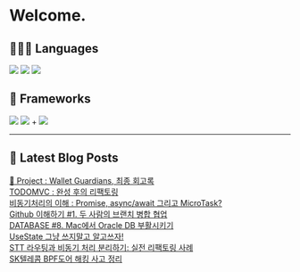 # Welcome.

## 🧑🏻‍💻 Languages

<p>
    <img src="https://img.shields.io/badge/TypeScript-3178C6?style=flat-square&logo=TypeScript&logoColor=white"/> 
  <img src="https://img.shields.io/badge/JavaScript-F7DF1E?style=flat-square&logo=JavaScript&logoColor=white"/> 
  <img src="https://img.shields.io/badge/Java-5382A1?style=flat-square&logo=openjdk&logoColor=white"/>
</p>

## 📘 Frameworks 

<p>
  <img src="https://img.shields.io/badge/React-61DAFB?style=flat-square&logo=React&logoColor=black"/>
  <img src="https://img.shields.io/badge/Vue.js-4FC08D?style=flat-square&logo=Vue.js&logoColor=white"/>
+ <img src="https://img.shields.io/badge/Next.js-000000?style=flat-square&logo=Next.js&logoColor=white"/>
</p>




---


## 📕 Latest Blog Posts

<a href="https://wonbin109.tistory.com/111">📌 Project : Wallet Guardians, 최종 회고록</a></br><a href=https://wonbin109.tistory.com/168>TODOMVC : 완성 후의 리팩토링</a></br><a href=https://wonbin109.tistory.com/167>비동기처리의 이해 : Promise, async/await 그리고 MicroTask?</a></br><a href=https://wonbin109.tistory.com/166>Github 이해하기 #1.   두 사람의 브랜치 병합 협업</a></br><a href=https://wonbin109.tistory.com/165>DATABASE #8. Mac에서 Oracle DB 부활시키기</a></br><a href=https://wonbin109.tistory.com/164>UseState 그냥 쓰지말고 알고쓰자!</a></br><a href=https://wonbin109.tistory.com/163>STT 라우팅과 비동기 처리 분리하기: 실전 리팩토링 사례</a></br><a href=https://wonbin109.tistory.com/162>SK텔레콤 BPF도어 해킹 사고 정리</a></br>